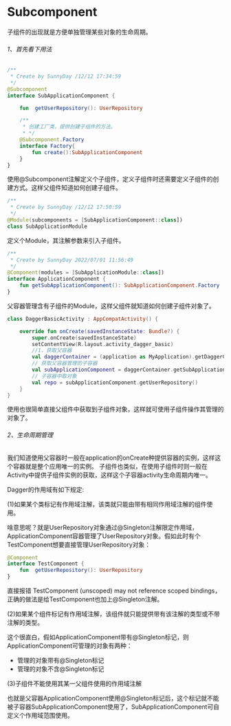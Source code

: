 # Subcomponent

子组件的出现就是方便单独管理某些对象的生命周期。

###### 1、首先看下用法

```kotlin
/**
 * Create by SunnyDay /12/12 17:34:59
 */
@Subcomponent
interface SubApplicationComponent {

    fun  getUserRepository(): UserRepository

    /**
     * 创建工厂类，提供创建子组件的方法。
     * */
    @Subcomponent.Factory
    interface Factory{
        fun create():SubApplicationComponent
    }
}
```

使用@Subcomponent注解定义个子组件，定义子组件时还需要定义子组件的创建方式。这样父组件知道如何创建子组件。

```kotlin
/**
 * Create by SunnyDay /12/12 17:50:59
 */
@Module(subcomponents = [SubApplicationComponent::class])
class SubApplicationModule
```

定义个Module，其注解参数来引入子组件。

```kotlin
/**
 * Create by SunnyDay 2022/07/01 11:56:49
 */
@Component(modules = [SubApplicationModule::class])
interface ApplicationComponent {
    fun getSubApplicationComponent(): SubApplicationComponent.Factory
}
```
父容器管理含有子组件的Module，这样父组件就知道如何创建子组件对象了。

```kotlin
class DaggerBasicActivity : AppCompatActivity() {

    override fun onCreate(savedInstanceState: Bundle?) {
        super.onCreate(savedInstanceState)
        setContentView(R.layout.activity_dagger_basic)
        //1、获取父容器
        val daggerContainer = (application as MyApplication).getDaggerContainer()
        // 获取父容器管理的子容器
        val subApplicationComponent = daggerContainer.getSubApplicationComponent().create()
        // 子容器中取对象
        val repo = subApplicationComponent.getUserRepository()
    }
}
```
使用也很简单直接父组件中获取到子组件对象，这样就可使用子组件操作其管理的对象了。

###### 2、生命周期管理

我们知道使用父容器时一般在application的onCreate种提供容器的实例，这样这个容器就是整个应用唯一的实例。 子组件也类似，在使用子组件时则一般在Activity中提供子组件实例的获取，这样这个子容器activity生命周期内唯一。

Dagger的作用域有如下规定:

(1)如果某个类标记有作用域注解，该类就只能由带有相同作用域注解的组件使用。

啥意思呢？就是UserRepository对象通过@Singleton注解限定作用域，ApplicationComponent容器管理了UserRepository对象。假如此时有个TestComponent想要直接管理UserRepository对象：

```kotlin
@Component
interface TestComponent {
    fun  getUserRepository(): UserRepository
}
```
直接报错 TestComponent (unscoped) may not reference scoped bindings，正确的做法是给TestComponent也加上@Singleton注解。

(2)如果某个组件标记有作用域注解，该组件就只能提供带有该注解的类型或不带注解的类型。

这个很直白，假如ApplicationComponent带有@Singleton标记，则ApplicationComponent可管理的对象有两种：

- 管理的对象带有@Singleton标记
- 管理的对象不含@Singleton标记

(3)子组件不能使用其某一父组件使用的作用域注解

也就是父容器ApplicationComponent使用@Singleton标记后，这个标记就不能被子容器SubApplicationComponent使用了，SubApplicationComponent可自定义个作用域范围使用。
